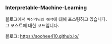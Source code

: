 ### Interpretable-Machine-Learning

블로그에서 ``머신러닝의 해석``에 대해 포스팅하고 있습니다.  
그 포스트에 대한 코드입니다.

블로그: https://soohee410.github.io/
